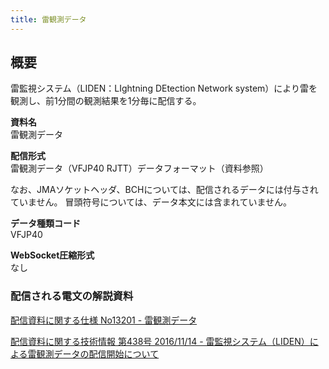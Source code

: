 ```yaml
---
title: 雷観測データ
---
```


## 概要

雷監視システム（LIDEN：LIghtning DEtection Network system）により雷を観測し、前1分間の観測結果を1分毎に配信する。

**資料名** <br/>
雷観測データ

**配信形式** <br/>
雷観測データ（VFJP40 RJTT）データフォーマット（資料参照）

なお、JMAソケットヘッダ、BCHについては、配信されるデータには付与されていません。
冒頭符号については、データ本文には含まれていません。

**データ種類コード** <br/>
VFJP40

**WebSocket圧縮形式** <br/>
なし

### 配信される電文の解説資料

[配信資料に関する仕様 No13201 - 雷観測データ](https://www.data.jma.go.jp/suishin/shiyou/pdf/no13201)

[配信資料に関する技術情報 第438号 2016/11/14 - 雷監視システム（LIDEN）による雷観測データの配信開始について](https://dmdata.jp/docs/jma/technical/438.pdf)
